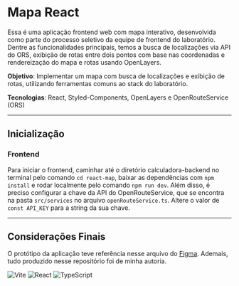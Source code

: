 # Mapa React

Essa é uma aplicação frontend web com mapa interativo, desenvolvida como parte do processo seletivo da equipe de frontend do laboratório. Dentre as funcionalidades principais, temos a busca de localizações via API do ORS, exibição de rotas entre dois pontos com base nas coordenadas e rendereização do mapa e rotas usando OpenLayers.

**Objetivo**: Implementar um mapa com busca de localizações e exibição de rotas, utilizando ferramentas comuns ao stack do laboratório.

**Tecnologias**: React, Styled-Components, OpenLayers e OpenRouteService (ORS)

---
## Inicialização
### Frontend
Para iniciar o frontend, caminhar até o diretório calculadora-backend no terminal pelo comando `cd react-map`, baixar as dependências com `npm install` e rodar localmente pelo comando `npm run dev`. Além disso, é preciso configurar a chave da API do OpenRouteService, que se encontra na pasta `src/services` no arquivo `openRouteService.ts`. Altere o valor de `const API_KEY` para a string da sua chave.

---
## Considerações Finais
O protótipo da aplicação teve referência nesse arquivo do [Figma](https://www.figma.com/file/LStuxiNWSTSaEN6vYIuGDp/Untitled?type=design&node-id=0%3A1&t=Kkpze5uL28GyJXjv-1). Ademais, tudo produzido nesse repositório foi de minha autoria.

![Vite](https://img.shields.io/badge/Vite-646CFF?style=for-the-badge&logo=vite&logoColor=white)
![React](https://img.shields.io/badge/React-20232A?style=for-the-badge&logo=react&logoColor=61DAFB)
![TypeScript](https://img.shields.io/badge/TypeScript-007ACC?style=for-the-badge&logo=typescript&logoColor=white)
